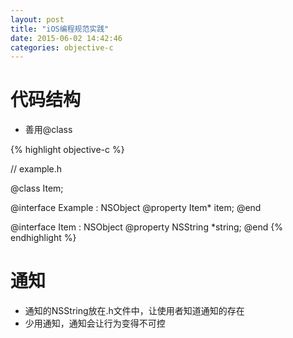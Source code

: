 ```yaml
---
layout: post
title: "iOS编程规范实践"
date: 2015-06-02 14:42:46
categories: objective-c
---
```


# 代码结构

+ 善用@class

{% highlight objective-c %}

// example.h

@class Item;

@interface Example : NSObject
@property Item* item;
@end

@interface Item : NSObject
@property NSString *string;
@end
{% endhighlight %}

# 通知
+ 通知的NSString放在.h文件中，让使用者知道通知的存在
+ 少用通知，通知会让行为变得不可控

